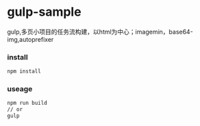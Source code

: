 # gulp-sample
gulp,多页小项目的任务流构建，以html为中心；imagemin，base64-img,autoprefixer

### install

```bash
npm install
```

### useage

```bash
npm run build
// or
gulp
```

